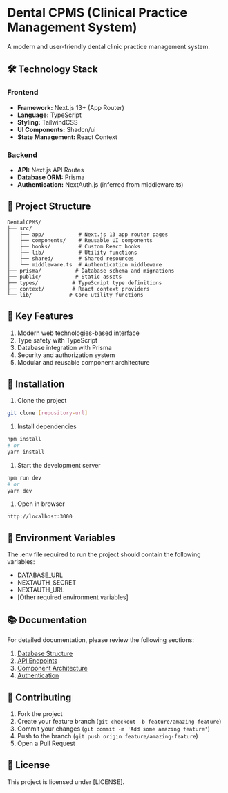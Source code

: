# Dental CPMS (Clinical Practice Management System)

A modern and user-friendly dental clinic practice management system.

## 🛠 Technology Stack

### Frontend
- **Framework:** Next.js 13+ (App Router)
- **Language:** TypeScript
- **Styling:** TailwindCSS
- **UI Components:** Shadcn/ui
- **State Management:** React Context

### Backend
- **API:** Next.js API Routes
- **Database ORM:** Prisma
- **Authentication:** NextAuth.js (inferred from middleware.ts)

## 📁 Project Structure

```
DentalCPMS/
├── src/
│   ├── app/           # Next.js 13 app router pages
│   ├── components/    # Reusable UI components
│   ├── hooks/         # Custom React hooks
│   ├── lib/           # Utility functions
│   ├── shared/        # Shared resources
│   └── middleware.ts  # Authentication middleware
├── prisma/           # Database schema and migrations
├── public/           # Static assets
├── types/           # TypeScript type definitions
├── context/         # React context providers
└── lib/            # Core utility functions
```

## 🔑 Key Features

1. Modern web technologies-based interface
2. Type safety with TypeScript
3. Database integration with Prisma
4. Security and authorization system
5. Modular and reusable component architecture

## 🚀 Installation

1. Clone the project
```bash
git clone [repository-url]
```

1. Install dependencies
```bash
npm install
# or
yarn install
```

1. Start the development server
```bash
npm run dev
# or
yarn dev
```

1. Open in browser
```
http://localhost:3000
```

## 🔧 Environment Variables

The .env file required to run the project should contain the following variables:

- DATABASE_URL
- NEXTAUTH_SECRET
- NEXTAUTH_URL
- [Other required environment variables]

## 📚 Documentation

For detailed documentation, please review the following sections:

1. [Database Structure](./docs/database.md)
2. [API Endpoints](./docs/api.md)
3. [Component Architecture](./docs/components.md)
4. [Authentication](./docs/auth.md)

## 🤝 Contributing

1. Fork the project
2. Create your feature branch (`git checkout -b feature/amazing-feature`)
3. Commit your changes (`git commit -m 'Add some amazing feature'`)
4. Push to the branch (`git push origin feature/amazing-feature`)
5. Open a Pull Request

## 📝 License

This project is licensed under [LICENSE].
